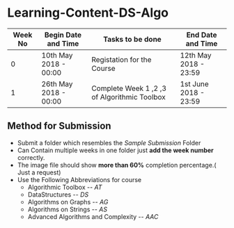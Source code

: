 # Learning-Content-DS-Algo

|Week No  |Begin Date and Time            |Tasks to be done                                 |End Date and Time      |
|---------|-------------------------------|-------------------------------------------------|-------------------    |
|0        |10th May 2018 - 00:00          |Registation for the Course                       |12th May 2018 - 23:59  |
|1        |26th May 2018 - 00:00          |Complete Week 1 ,2 ,3 of Algorithmic Toolbox     |1st June 2018 - 23:59  |

## Method for Submission

- Submit a folder which resembles the *Sample Submission* Folder
- Can Contain multiple weeks in one folder just **add the week number** correctly.
- The image file should show **more than 60%** completion percentage.( Just a request)
- Use the Following Abbreviations for course
    - Algorithmic Toolbox -- *AT*
    - DataStructures -- *DS*
    - Algorithms on Graphs -- *AG*
    - Algorithms on Strings -- *AS*
    - Advanced Algorithms and Complexity -- *AAC*
